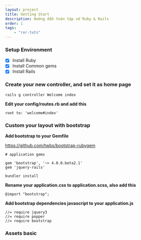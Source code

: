 ```yaml
---
layout: project
title: Getting Start
description: Hướng dẫn toàn tập về Ruby & Rails
order: 1
tags:
    - "ror-tuts"
---
```


### Setup Environment

- [x] Install Ruby
- [x] Install Common gems
- [x] Install Rails

### Create your new controller, and set it as home page

```
rails g controller Welcome index
```

**Edit your config/routes.rb and add this**
```
root to: 'welcome#index'
```

### Custom your layout with bootstrap

**Add bootstrap to your Gemfile**

https://github.com/twbs/bootstrap-rubygem

```
# application gems

gem 'bootstrap', '~> 4.0.0.beta2.1'
gem 'jquery-rails'
```

```
bundler install
```

**Rename your application.css to application.scss, also add this**

```
@import "bootstrap";
```

**Add bootstrap dependencies javascript to your application.js**
```
//= require jquery3
//= require popper
//= require bootstrap
```

### Assets basic
